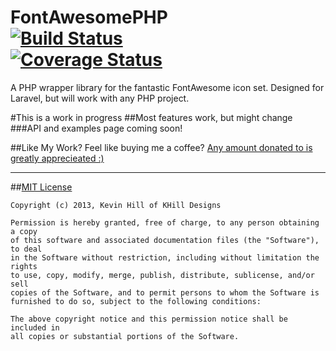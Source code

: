 FontAwesomePHP  
[![Build Status](https://travis-ci.org/kevinkhill/FontAwesomePHP.png?branch=master)](https://travis-ci.org/kevinkhill/FontAwesomePHP)  
[![Coverage Status](https://coveralls.io/repos/kevinkhill/FontAwesomePHP/badge.png)](https://coveralls.io/r/kevinkhill/FontAwesomePHP)
==============

A PHP wrapper library for the fantastic FontAwesome icon set. Designed for Laravel, but will work with any PHP project.

#This is a work in progress
##Most features work, but might change
###API and examples page coming soon!

  

##Like My Work?
Feel like buying me a coffee? [Any amount donated to is greatly apprecieated :)](https://www.paypal.com/cgi-bin/webscr?cmd=_s-xclick&hosted_button_id=FLP6MYY3PYSFQ)

- - -

##[MIT License](http://opensource.org/licenses/MIT)
```
Copyright (c) 2013, Kevin Hill of KHill Designs

Permission is hereby granted, free of charge, to any person obtaining a copy
of this software and associated documentation files (the "Software"), to deal
in the Software without restriction, including without limitation the rights
to use, copy, modify, merge, publish, distribute, sublicense, and/or sell
copies of the Software, and to permit persons to whom the Software is
furnished to do so, subject to the following conditions:

The above copyright notice and this permission notice shall be included in
all copies or substantial portions of the Software.
```

